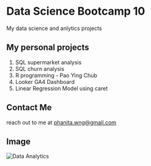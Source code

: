 # Data Science Bootcamp 10
My data science and anlytics projects

## My personal projects

1. SQL supermarket analysis
2. SQL churn analysis
3. R programming - Pao Ying Chub
4. Looker GA4 Dashboard
5. Linear Regression Model using caret

## Contact Me
reach out to me at phanita.wng@gmail.com

## Image
![Data Analytics](https://latize.com/wp-content/uploads/2017/11/business_advantages_of_data_analysis.jpg)
